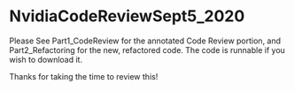 # NvidiaCodeReviewSept5_2020

Please See Part1_CodeReview for the annotated Code Review portion,
and Part2_Refactoring for the new, refactored code.
The code is runnable if you wish to download it.

Thanks for taking the time to review this!
